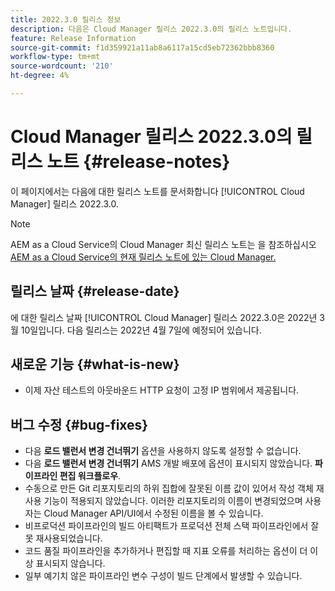 ```yaml
---
title: 2022.3.0 릴리스 정보
description: 다음은 Cloud Manager 릴리스 2022.3.0의 릴리스 노트입니다.
feature: Release Information
source-git-commit: f1d359921a11ab8a6117a15cd5eb72362bbb8360
workflow-type: tm+mt
source-wordcount: '210'
ht-degree: 4%

---
```



# Cloud Manager 릴리스 2022.3.0의 릴리스 노트 {#release-notes}

이 페이지에서는 다음에 대한 릴리스 노트를 문서화합니다 [!UICONTROL Cloud Manager] 릴리스 2022.3.0.

>[!NOTE]
>
>AEM as a Cloud Service의 Cloud Manager 최신 릴리스 노트는 을 참조하십시오 [AEM as a Cloud Service의 현재 릴리스 노트에 있는 Cloud Manager.](https://experienceleague.adobe.com/docs/experience-manager-cloud-service/content/implementing/using-cloud-manager/release-notes-cloud-manager/release-notes-cm-current.html)

## 릴리스 날짜 {#release-date}

에 대한 릴리스 날짜 [!UICONTROL Cloud Manager] 릴리스 2022.3.0은 2022년 3월 10일입니다. 다음 릴리스는 2022년 4월 7일에 예정되어 있습니다.

## 새로운 기능 {#what-is-new}

* 이제 자산 테스트의 아웃바운드 HTTP 요청이 고정 IP 범위에서 제공됩니다.


## 버그 수정 {#bug-fixes}

* 다음 **로드 밸런서 변경 건너뛰기** 옵션을 사용하지 않도록 설정할 수 없습니다.
* 다음 **로드 밸런서 변경 건너뛰기** AMS 개발 배포에 옵션이 표시되지 않았습니다. **파이프라인 편집 워크플로우**.
* 수동으로 만든 Git 리포지토리의 하위 집합에 잘못된 이름 값이 있어서 작성 객체 재사용 기능이 적용되지 않았습니다. 이러한 리포지토리의 이름이 변경되었으며 사용자는 Cloud Manager API/UI에서 수정된 이름을 볼 수 있습니다.
* 비프로덕션 파이프라인의 빌드 아티팩트가 프로덕션 전체 스택 파이프라인에서 잘못 재사용되었습니다.
* 코드 품질 파이프라인을 추가하거나 편집할 때 지표 오류를 처리하는 옵션이 더 이상 표시되지 않습니다.
* 일부 예기치 않은 파이프라인 변수 구성이 빌드 단계에서 발생할 수 있습니다.
